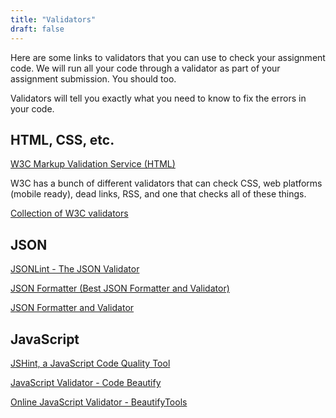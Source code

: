 ```yaml
---
title: "Validators"
draft: false
---
```


Here are some links to validators that you can use to check your assignment code. 
We will run all your code through a validator as part of your assignment submission. 
You should too.

Validators will tell you exactly what you need to know to fix the errors in your code.

## HTML, CSS, etc.

[W3C Markup Validation Service (HTML)](https://validator.w3.org/)

W3C has a bunch of different validators that can check CSS, web platforms (mobile ready), dead links, RSS, and one that checks all of these things. 

[Collection of W3C validators](https://w3c.github.io/developers/tools/)

## JSON

[JSONLint - The JSON Validator](https://jsonlint.com/)

[JSON Formatter (Best JSON Formatter and Validator)](https://jsonformatter.org/)

[JSON Formatter and Validator](https://jsonformatter.curiousconcept.com/)

## JavaScript

[JSHint, a JavaScript Code Quality Tool](https://jshint.com/)

[JavaScript Validator - Code Beautify](https://codebeautify.org/jsvalidate)

[Online JavaScript Validator - BeautifyTools](https://beautifytools.com/javascript-validator.php)
